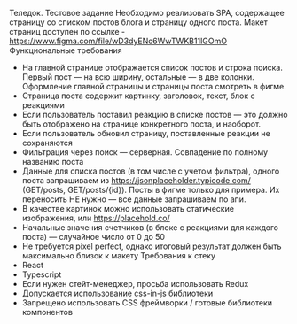 Теледок. Тестовое задание
Необходимо реализовать SPA, содержащее страницу со списком постов блога и
страницу одного поста. Макет страниц доступен по ссылке -
https://www.figma.com/file/wD3dyENc6WwTWKB11IGOmO
Функциональные требования
* На главной странице отображается список постов и строка поиска. Первый пост —
  на всю ширину, остальные — в две колонки. Оформление главной страницы и
  страницы поста смотреть в фигме.
* Страница поста содержит картинку, заголовок, текст, блок с реакциями
* Если пользователь поставил реакцию в списке постов — это должно быть
  отображено на странице конкретного поста, и наоборот.
* Если пользователь обновил страницу, поставленные реакции не сохраняются
* Фильтрация через поиск — серверная. Совпадение по полному названию поста
* Данные для списка постов (в том числе с учетом фильтра), одного поста
  запрашиваем из https://jsonplaceholder.typicode.com/ (GET/posts, GET/posts/{id}).
  Посты в фигме только для примера. Их переносить НЕ нужно — все данные
  запрашиваем по апи.
* В качестве картинок можно использовать статические изображения, или
  https://placehold.co/
* Начальные значения счетчиков (в блоке с реакциями для каждого поста) —
  случайное число от 0 до 50
* Не требуется pixel perfect, однако итоговый результат должен быть максимально
  близок к макету
  Требования к стеку
* React
* Typescript
* Если нужен стейт-менеджер, просьба использовать Redux
* Допускается использование css-in-js библиотеки
* Запрещено использовать CSS фреймворки / готовые библиотеки компонентов
